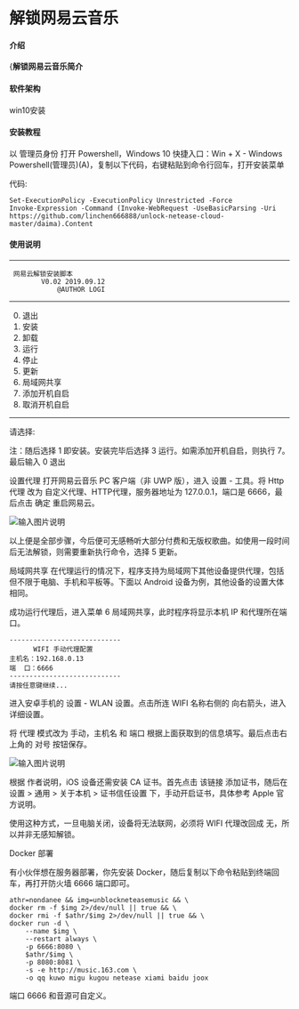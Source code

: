 # 解锁网易云音乐

#### 介绍
{**解锁网易云音乐简介**

#### 软件架构
win10安装


#### 安装教程

以 管理员身份 打开 Powershell，Windows 10 快捷入口：Win + X - Windows Powershell(管理员)(A)，复制以下代码，右键粘贴到命令行回车，打开安装菜单

代码:

```
Set-ExecutionPolicy -ExecutionPolicy Unrestricted -Force
Invoke-Expression -Command (Invoke-WebRequest -UseBasicParsing -Uri https://github.com/linchen666888/unlock-netease-cloud-master/daima).Content
```


#### 使用说明


----------------------------
     网易云解锁安装脚本
            V0.02 2019.09.12
                @AUTHOR LOGI
----------------------------
0. 退出
1. 安装
2. 卸载
3. 运行
4. 停止
5. 更新
6. 局域网共享
7. 添加开机自启
8. 取消开机自启
----------------------------
请选择:

注：随后选择 1 即安装。安装完毕后选择 3 运行。如需添加开机自启，则执行 7。最后输入 0 退出

设置代理
打开网易云音乐 PC 客户端（非 UWP 版），进入 设置 - 工具。将 Http 代理 改为 自定义代理、HTTP代理，服务器地址为 127.0.0.1，端口是 6666，最后点击 确定 重启网易云。

![输入图片说明](https://images.gitee.com/uploads/images/2021/0822/150127_bfd252df_2076864.png "屏幕截图.png")

以上便是全部步骤，今后便可无感畅听大部分付费和无版权歌曲。如使用一段时间后无法解锁，则需要重新执行命令，选择 5 更新。

局域网共享
在代理运行的情况下，程序支持为局域网下其他设备提供代理，包括但不限于电脑、手机和平板等。下面以 Android 设备为例，其他设备的设置大体相同。

成功运行代理后，进入菜单 6 局域网共享，此时程序将显示本机 IP 和代理所在端口。


```
----------------------------
      WIFI 手动代理配置
主机名：192.168.0.13
端  口：6666
----------------------------
请按任意键继续...
```

进入安卓手机的 设置 - WLAN 设置。点击所连 WIFI 名称右侧的 向右箭头，进入详细设置。

将 代理 模式改为 手动，主机名 和 端口 根据上面获取到的信息填写。最后点击右上角的 对号 按钮保存。

![输入图片说明](https://images.gitee.com/uploads/images/2021/0822/150219_85ac1deb_2076864.png "屏幕截图.png")

根据 作者说明，iOS 设备还需安装 CA 证书。首先点击 该链接 添加证书，随后在 设置 > 通用 > 关于本机 > 证书信任设置 下，手动开启证书，具体参考 Apple 官方说明。

使用这种方式，一旦电脑关闭，设备将无法联网，必须将 WIFI 代理改回成 无，所以并非无感知解锁。

Docker 部署

有小伙伴想在服务器部署，你先安装 Docker，随后复制以下命令粘贴到终端回车，再打开防火墙 6666 端口即可。


```
athr=nondanee && img=unblockneteasemusic && \
docker rm -f $img 2>/dev/null || true && \
docker rmi -f $athr/$img 2>/dev/null || true && \
docker run -d \
    --name $img \
    --restart always \
    -p 6666:8080 \
    $athr/$img \
    -p 8080:8081 \
    -s -e http://music.163.com \
    -o qq kuwo migu kugou netease xiami baidu joox
```

端口 6666 和音源可自定义。

